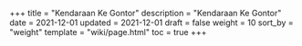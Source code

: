+++
title = "Kendaraan Ke Gontor"
description = "Kendaraan Ke Gontor"
date = 2021-12-01
updated = 2021-12-01
draft = false
weight = 10
sort_by = "weight"
template = "wiki/page.html"
toc = true
+++
